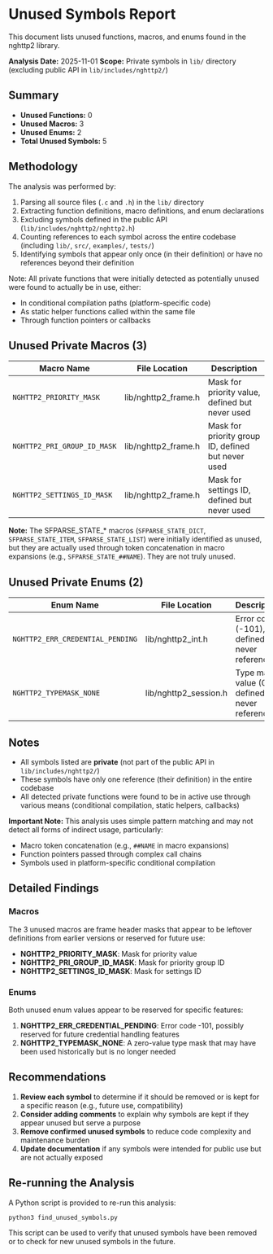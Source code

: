# Unused Symbols Report

This document lists unused functions, macros, and enums found in the nghttp2 library.

**Analysis Date:** 2025-11-01
**Scope:** Private symbols in `lib/` directory (excluding public API in `lib/includes/nghttp2/`)

## Summary

- **Unused Functions:** 0
- **Unused Macros:** 3
- **Unused Enums:** 2
- **Total Unused Symbols:** 5

## Methodology

The analysis was performed by:
1. Parsing all source files (`.c` and `.h`) in the `lib/` directory
2. Extracting function definitions, macro definitions, and enum declarations
3. Excluding symbols defined in the public API (`lib/includes/nghttp2/nghttp2.h`)
4. Counting references to each symbol across the entire codebase (including `lib/`, `src/`, `examples/`, `tests/`)
5. Identifying symbols that appear only once (in their definition) or have no references beyond their definition

Note: All private functions that were initially detected as potentially unused were found to actually be in use, either:
- In conditional compilation paths (platform-specific code)
- As static helper functions called within the same file
- Through function pointers or callbacks


## Unused Private Macros (3)

| Macro Name | File Location | Description |
|-----------|---------------|-------------|
| `NGHTTP2_PRIORITY_MASK` | lib/nghttp2_frame.h | Mask for priority value, defined but never used |
| `NGHTTP2_PRI_GROUP_ID_MASK` | lib/nghttp2_frame.h | Mask for priority group ID, defined but never used |
| `NGHTTP2_SETTINGS_ID_MASK` | lib/nghttp2_frame.h | Mask for settings ID, defined but never used |

**Note:** The SFPARSE_STATE_* macros (`SFPARSE_STATE_DICT`, `SFPARSE_STATE_ITEM`, `SFPARSE_STATE_LIST`) were initially identified as unused, but they are actually used through token concatenation in macro expansions (e.g., `SFPARSE_STATE_##NAME`). They are not truly unused.

## Unused Private Enums (2)

| Enum Name | File Location | Description |
|-----------|---------------|-------------|
| `NGHTTP2_ERR_CREDENTIAL_PENDING` | lib/nghttp2_int.h | Error code (-101), defined but never referenced |
| `NGHTTP2_TYPEMASK_NONE` | lib/nghttp2_session.h | Type mask value (0), defined but never referenced |

## Notes

- All symbols listed are **private** (not part of the public API in `lib/includes/nghttp2/`)
- These symbols have only one reference (their definition) in the entire codebase
- All detected private functions were found to be in active use through various means (conditional compilation, static helpers, callbacks)

**Important Note:** This analysis uses simple pattern matching and may not detect all forms of indirect usage, particularly:
- Macro token concatenation (e.g., `##NAME` in macro expansions)
- Function pointers passed through complex call chains
- Symbols used in platform-specific conditional compilation

## Detailed Findings

### Macros
The 3 unused macros are frame header masks that appear to be leftover definitions from earlier versions or reserved for future use:

- **NGHTTP2_PRIORITY_MASK**: Mask for priority value
- **NGHTTP2_PRI_GROUP_ID_MASK**: Mask for priority group ID  
- **NGHTTP2_SETTINGS_ID_MASK**: Mask for settings ID

### Enums
Both unused enum values appear to be reserved for specific features:

1. **NGHTTP2_ERR_CREDENTIAL_PENDING**: Error code -101, possibly reserved for future credential handling features
2. **NGHTTP2_TYPEMASK_NONE**: A zero-value type mask that may have been used historically but is no longer needed

## Recommendations

1. **Review each symbol** to determine if it should be removed or is kept for a specific reason (e.g., future use, compatibility)
2. **Consider adding comments** to explain why symbols are kept if they appear unused but serve a purpose
3. **Remove confirmed unused symbols** to reduce code complexity and maintenance burden
4. **Update documentation** if any symbols were intended for public use but are not actually exposed

## Re-running the Analysis

A Python script is provided to re-run this analysis:

```bash
python3 find_unused_symbols.py
```

This script can be used to verify that unused symbols have been removed or to check for new unused symbols in the future.
